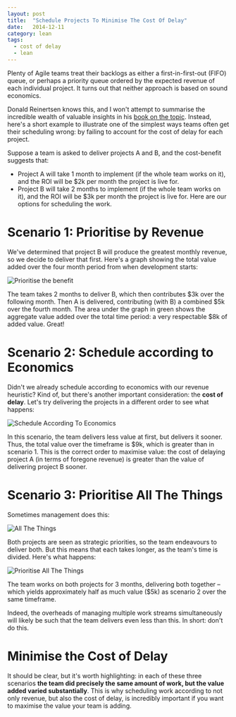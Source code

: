 ```yaml
---
layout: post
title:  "Schedule Projects To Minimise The Cost Of Delay"
date:   2014-12-11
category: lean
tags:
  - cost of delay
  - lean
---
```

Plenty of Agile teams treat their backlogs as either a first-in-first-out (FIFO) queue, or perhaps a priority queue ordered by the expected revenue of each individual project. It turns out that neither approach is based on sound economics.

Donald Reinertsen knows this, and I won't attempt to summarise the incredible wealth of valuable insights in his [book on the topic](http://www.amazon.com/Principles-Product-Development-Flow-Generation/dp/1935401009/). Instead, here's a short example to illustrate one of the simplest ways teams often get their scheduling wrong: by failing to account for the cost of delay for each project.

Suppose a team is asked to deliver projects A and B, and the cost-benefit suggests that:

* Project A will take 1 month to implement (if the whole team works on it), and the ROI will be $2k per month the project is live for.
* Project B will take 2 months to implement (if the whole team works on it), and the ROI will be $3k per month the project is live for.
Here are our options for scheduling the work.

# Scenario 1: Prioritise by Revenue

We've determined that project B will produce the greatest monthly revenue, so we decide to deliver that first. Here's a graph showing the total value added over the four month period from when development starts:

![Prioritise the benefit](/assets/cost-of-delay/scheduling-1.png)

The team takes 2 months to deliver B, which then contributes $3k over the following month. Then A is delivered, contributing (with B) a combined $5k over the fourth month. The area under the graph in green shows the aggregate value added over the total time period: a very respectable $8k of added value. Great!

# Scenario 2: Schedule according to Economics

Didn't we already schedule according to economics with our revenue heuristic? Kind of, but there's another important consideration: the **cost of delay**. Let's try delivering the projects in a different order to see what happens:

![Schedule According To Economics](/assets/cost-of-delay/scheduling-2.png)

In this scenario, the team delivers less value at first, but delivers it sooner. Thus, the total value over the timeframe is $9k, which is greater than in scenario 1. This is the correct order to maximise value: the cost of delaying project A (in terms of foregone revenue) is greater than the value of delivering project B sooner.

# Scenario 3: Prioritise All The Things

Sometimes management does this:

![All The Things](/assets/cost-of-delay/all-the-things.png)

Both projects are seen as strategic priorities, so the team endeavours to deliver both. But this means that each takes longer, as the team's time is divided. Here's what happens:

![Prioritise All The Things](/assets/cost-of-delay/scheduling-3.png)

The team works on both projects for 3 months, delivering both together – which yields approximately half as much value ($5k) as scenario 2 over the same timeframe.

Indeed, the overheads of managing multiple work streams simultaneously will likely be such that the team delivers even less than this. In short: don't do this.

# Minimise the Cost of Delay

It should be clear, but it's worth highlighting: in each of these three scenarios **the team did precisely the same amount of work, but the value added varied substantially**. This is why scheduling work according to not only revenue, but also the cost of delay, is incredibly important if you want to maximise the value your team is adding.
